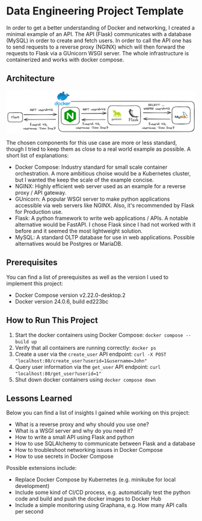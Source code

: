 # Data Engineering Project Template

In order to get a better understanding of Docker and networking, I created a minimal example of an API. The API (Flask) communicates with a database (MySQL) in order to create and fetch users. In order to call the API one has to send requests to a reverse proxy (NGINX) which will then forward the requests to Flask via a GUnicorn WSGI server. The whole infrastructure is containerized and works with docker compose.

## Architecture

![Example architecture image](docs/architecture.png)

The chosen components for this use case are more or less standard, though I tried to keep them as close to a real world example as possible. A short list of explanations:

- Docker Compose: Industry standard for small scale container orchestration. A more ambitious choise would be a Kubernetes cluster, but I wanted the keep the scale of the example concise.
- NGINX: Highly efficient web server used as an example for a reverse proxy / API gateway.
- GUnicorn: A popular WSGI server to make python applications accessible via web servers like NGINX. Also, it's recommended by Flask for Production use.
- Flask: A python framework to write web applications / APIs. A notable alternative would be FastAPI. I chose Flask since I had not worked with it before and it seemed the most lightweight solution.
- MySQL: A standard OLTP database for use in web applications. Possible alternatives would be Postgres or MariaDB.

## Prerequisites

You can find a list of prerequisites as well as the version I used to implement this project:

- Docker Compose version v2.22.0-desktop.2
- Docker version 24.0.6, build ed223bc

## How to Run This Project

1. Start the docker containers using Docker Compose: `docker compose --build up`
2. Verify that all containers are running correctly: `docker ps`
3. Create a user via the `create_user` API endpoint: `curl -X POST "localhost:80/create_user?userid=1&username=John"`
4. Query user information via the `get_user` API endpoint: `curl "localhost:80/get_user?userid=1"`
5. Shut down docker containers using `docker compose down`

## Lessons Learned

Below you can find a list of insights I gained while working on this project:

- What is a reverse proxy and why should you use one?
- What is a WSGI server and why do you need it?
- How to write a small API using Flask and python
- How to use SQLAlchemy to communicate between Flask and a database
- How to troubleshoot networking issues in Docker Compose
- How to use secrets in Docker Compose

Possible extensions include:
- Replace Docker Compose by Kubernetes (e.g. minikube for local development)
- Include some kind of CI/CD process, e.g. automatically test the python code and build and push the docker images to Docker Hub
- Include a simple monitoring using Graphana, e.g. How many API calls per second
